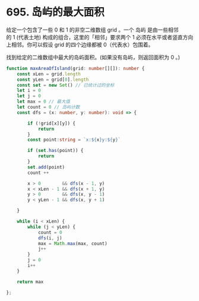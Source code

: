 # 695. 岛屿的最大面积
给定一个包含了一些 0 和 1 的非空二维数组 grid 。​
一个 岛屿 是由一些相邻的 1 (代表土地) 构成的组合，这里的「相邻」要求两个 1 必须在水平或者竖直方向上相邻。你可以假设 grid 的四个边缘都被 0（代表水）包围着。
​

找到给定的二维数组中最大的岛屿面积。(如果没有岛屿，则返回面积为 0 。)
```typescript
function maxAreaOfIsland(grid: number[][]): number {
    const xLen = grid.length
    const yLen = grid[0].length
    const set = new Set() // 已统计过的坐标
    let i = 0
    let j = 0
    let max = 0 // 最大值
    let count = 0 // 岛屿计数
    const dfs = (x: number, y: number): void => {

        if (!grid[x][y]) {
            return
        }
        const point:string = `x:${x}y:${y}`

        if (set.has(point)) {
            return
        }
        set.add(point)
        count ++

        x > 0        && dfs(x - 1, y)
        x < xLen - 1 && dfs(x + 1, y)
        y > 0        && dfs(x, y - 1)
        y < yLen - 1 && dfs(x, y + 1)       

    }

    while (i < xLen) {
        while (j < yLen) {
            count = 0
            dfs(i, j)
            max = Math.max(max, count)
            j++
        }
        j = 0
        i++
    }

    return max

};
```
